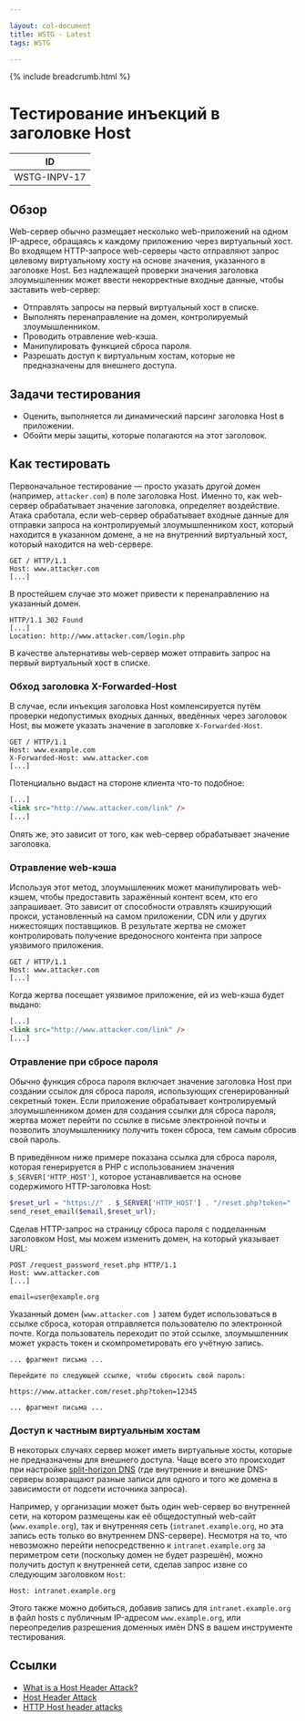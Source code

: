 ```yaml
---

layout: col-document
title: WSTG - Latest
tags: WSTG

---
```


{% include breadcrumb.html %}
# Тестирование инъекций в заголовке Host

|ID          |
|------------|
|WSTG-INPV-17|

## Обзор

Web-сервер обычно размещает несколько web-приложений на одном IP-адресе, обращаясь к каждому приложению через виртуальный хост. Во входящем HTTP-запросе web-серверы часто отправляют запрос целевому виртуальному хосту на основе значения, указанного в заголовке Host. Без надлежащей проверки значения заголовка злоумышленник может ввести некорректные входные данные, чтобы заставить web-сервер:

- Отправлять запросы на первый виртуальный хост в списке.
- Выполнять перенаправление на домен, контролируемый злоумышленником.
- Проводить отравление web-кэша.
- Манипулировать функцией сброса пароля.
- Разрешать доступ к виртуальным хостам, которые не предназначены для внешнего доступа.

## Задачи тестирования

- Оценить, выполняется ли динамический парсинг заголовка Host в приложении.
- Обойти меры защиты, которые полагаются на этот заголовок.

## Как тестировать

Первоначальное тестирование — просто указать другой домен (например, `attacker.com`) в поле заголовка Host. Именно то, как web-сервер обрабатывает значение заголовка, определяет воздействие. Атака сработала, если web-сервер обрабатывает входные данные для отправки запроса на контролируемый злоумышленником хост, который находится в указанном домене, а не на внутренний виртуальный хост, который находится на web-сервере.

```http
GET / HTTP/1.1
Host: www.attacker.com
[...]
```

В простейшем случае это может привести к перенаправлению на указанный домен.

```http
HTTP/1.1 302 Found
[...]
Location: http://www.attacker.com/login.php

```

В качестве альтернативы web-сервер может отправить запрос на первый виртуальный хост в списке.

### Обход заголовка X-Forwarded-Host

В случае, если инъекция заголовка Host компенсируется путём проверки недопустимых входных данных, введённых через заголовок Host, вы можете указать значение в заголовке `X-Forwarded-Host`.

```http
GET / HTTP/1.1
Host: www.example.com
X-Forwarded-Host: www.attacker.com
[...]
```

Потенциально выдаст на стороне клиента что-то подобное:

```html
[...]
<link src="http://www.attacker.com/link" />
[...]
```

Опять же, это зависит от того, как web-сервер обрабатывает значение заголовка.

### Отравление web-кэша

Используя этот метод, злоумышленник может манипулировать web-кэшем, чтобы предоставить заражённый контент всем, кто его запрашивает. Это зависит от способности отравлять кэширующий прокси, установленный на самом приложении, CDN или у других нижестоящих поставщиков. В результате жертва не сможет контролировать получение вредоносного контента при запросе уязвимого приложения.

```http
GET / HTTP/1.1
Host: www.attacker.com
[...]
```

Когда жертва посещает уязвимое приложение, ей из web-кэша будет выдано:

```html
[...]
<link src="http://www.attacker.com/link" />
[...]
```

### Отравление при сбросе пароля

Обычно функция сброса пароля включает значение заголовка Host при создании ссылок для сброса пароля, использующих сгенерированный секретный токен. Если приложение обрабатывает контролируемый злоумышленником домен для создания ссылки для сброса пароля, жертва может перейти по ссылке в письме электронной почты и позволить злоумышленнику получить токен сброса, тем самым сбросив свой пароль.

В приведённом ниже примере показана ссылка для сброса пароля, которая генерируется в PHP с использованием значения `$_SERVER['HTTP_HOST']`, которое устанавливается на основе содержимого HTTP-заголовка Host:

```php
$reset_url = "https://" . $_SERVER['HTTP_HOST'] . "/reset.php?token=" .$token;
send_reset_email($email,$reset_url);
```

Сделав HTTP-запрос на страницу сброса пароля с подделанным заголовком Host, мы можем изменить домен, на который указывает URL:

```http
POST /request_password_reset.php HTTP/1.1
Host: www.attacker.com
[...]

email=user@example.org
```

Указанный домен (`www.attacker.com `) затем будет использоваться в ссылке сброса, которая отправляется пользователю по электронной почте. Когда пользователь переходит по этой ссылке, злоумышленник может украсть токен и скомпрометировать его учётную запись.

```text
... фрагмент письма ...

Перейдите по следующей ссылке, чтобы сбросить свой пароль:

https://www.attacker.com/reset.php?token=12345

... фрагмент письма ...
```

### Доступ к частным виртуальным хостам

В некоторых случаях сервер может иметь виртуальные хосты, которые не предназначены для внешнего доступа. Чаще всего это происходит при настройке [split-horizon DNS](https://en.wikipedia.org/wiki/Split-horizon_DNS) (где внутренние и внешние DNS-серверы возвращают разные записи для одного и того же домена в зависимости от подсети источника запроса).

Например, у организации может быть один web-сервер во внутренней сети, на котором размещены как её общедоступный web-сайт (`www.example.org`), так и внутренняя сеть (`intranet.example.org`, но эта запись есть только во внутреннем DNS-сервере). Несмотря на то, что невозможно перейти непосредственно к `intranet.example.org` за периметром сети (поскольку домен не будет разрешён), можно получить доступ к внутренней сети, сделав запрос извне со следующим заголовком `Host`:

```http
Host: intranet.example.org
```

Этого также можно добиться, добавив запись для `intranet.example.org` в файл hosts с публичным IP-адресом `www.example.org`, или переопределив разрешения доменных имён DNS в вашем инструменте тестирования.

## Ссылки

- [What is a Host Header Attack?](https://www.acunetix.com/blog/articles/automated-detection-of-host-header-attacks/)
- [Host Header Attack](https://www.briskinfosec.com/blogs/blogsdetail/Host-Header-Attack)
- [HTTP Host header attacks](https://portswigger.net/web-security/host-header)
